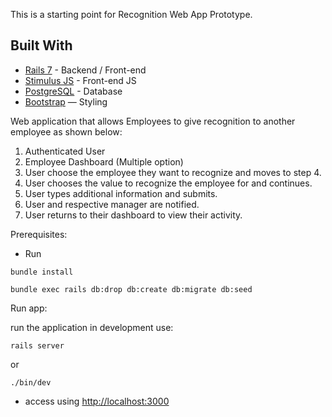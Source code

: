 This is a starting point for Recognition Web App Prototype.

## Built With
- [Rails 7](https://guides.rubyonrails.org/) - Backend / Front-end
- [Stimulus JS](https://stimulus.hotwired.dev/) - Front-end JS
- [PostgreSQL](https://www.postgresql.org/) - Database
- [Bootstrap](https://getbootstrap.com/) — Styling

Web application that allows Employees to give recognition to another employee as shown below:

1. Authenticated User
2. Employee Dashboard (Multiple option)
3. User choose the employee they want to recognize and moves to step 4.
4. User chooses the value to recognize the employee for and continues.
5. User types additional information and submits.
6. User and respective manager are notified.
7. User returns to their dashboard to view their activity.

Prerequisites:
- Run
```
bundle install
```
```
bundle exec rails db:drop db:create db:migrate db:seed
```

Run app:

run the application in development use:

```
rails server
```
 or
```
./bin/dev
```
- access using [http://localhost:3000](http://localhost:3000)
